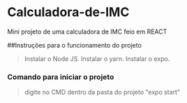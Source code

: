 # Calculadora-de-IMC

Mini projeto de uma calculadora de IMC feio em REACT

##Instruções para o funcionamento do projeto

> Instalar o Node JS.
> Instalar o yarn.
> Instalar o expo.

### Comando para iniciar o projeto

> digite no CMD dentro da pasta do projeto "expo start"


